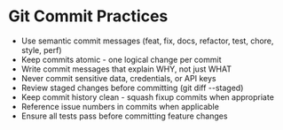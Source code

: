 # Git Commit Practices

- Use semantic commit messages (feat, fix, docs, refactor, test, chore, style, perf)
- Keep commits atomic - one logical change per commit
- Write commit messages that explain WHY, not just WHAT
- Never commit sensitive data, credentials, or API keys
- Review staged changes before committing (git diff --staged)
- Keep commit history clean - squash fixup commits when appropriate
- Reference issue numbers in commits when applicable
- Ensure all tests pass before committing feature changes
